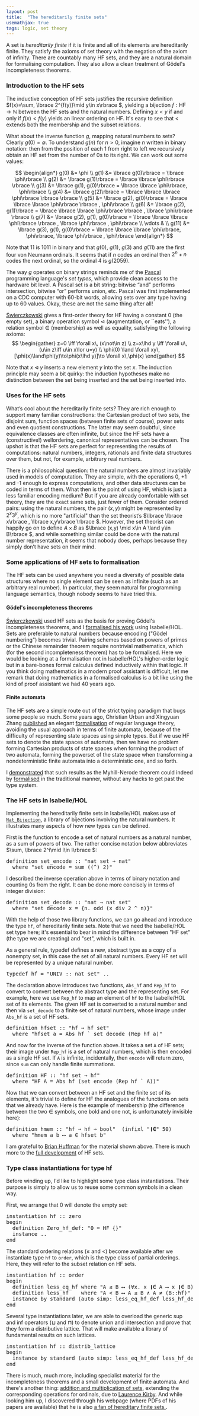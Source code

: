 ```yaml
---
layout: post
title:  "The hereditarily finite sets"
usemathjax: true 
tags: logic, set theory
---
```


A set is *hereditarily finite* if it is finite and all of its elements are hereditarily finite. They satisfy the axioms of set theory with the negation of the axiom of infinity. There are countably many HF sets, and they are a natural domain for formalising computation. They also allow a clean treatment of Gödel's incompleteness theorems.

### Introduction to the HF sets

The inductive conception of HF sets justifies the recursive definition $f(x)=\sum\, \lbrace 2^{f(y)}\mid y\in x\rbrace $, yielding a bijection $f:\text{HF}\to \mathbb{N}$  between the HF sets and the natural numbers.
Defining $x<y$ if and only if $f(x)<f(y)$ yields an linear ordering on HF.
It's easy to see that $<$ extends both the membership and the subset relations.

What about the inverse function $g$, mapping natural numbers to sets? 
Clearly $g(0) = \emptyset$. To understand $g(n)$ for $n>0$, imagine $n$ written in binary notation: then from the position of each 1 from right to left we recursively obtain an HF set from the number of 0s to its right. We can work out some values:

$$ \begin{align*}
g(0) &= \phi \\
g(1) &= \lbrace g(0)\rbrace  = \lbrace \phi\rbrace  \\
g(2) &= \lbrace g(1)\rbrace  = \lbrace \lbrace \phi\rbrace \rbrace  \\
g(3) &= \lbrace g(1), g(0)\rbrace  = \lbrace \lbrace \phi\rbrace, \phi\rbrace  \\
g(4) &= \lbrace g(2)\rbrace  = \lbrace \lbrace \lbrace \phi\rbrace \rbrace \rbrace  \\
g(5) &= \lbrace g(2), g(0)\rbrace  = \lbrace \lbrace \lbrace \phi\rbrace \rbrace , \phi\rbrace  \\
g(6) &= \lbrace g(2), g(1)\rbrace  = \lbrace \lbrace \lbrace \phi\rbrace \rbrace , \lbrace \phi\rbrace \rbrace  \\
g(7) &= \lbrace g(2), g(1), g(0)\rbrace = \lbrace \lbrace \lbrace \phi\rbrace \rbrace , \lbrace \phi\rbrace , \phi\rbrace \\
\vdots & \\
g(11) &= \lbrace g(3), g(1), g(0)\rbrace  = \lbrace \lbrace \lbrace \phi\rbrace, \phi\rbrace, \lbrace \phi\rbrace , \phi\rbrace 
\end{align*} $$

Note that 11 is 1011 in binary and that $g(0)$, $g(1)$, $g(3)$ and $g(11)$ are the first four von Neumann ordinals. It seems that if $n$ codes an ordinal then $2^n+n$ codes the next ordinal, so the ordinal 4 is $g(2059)$.

The way $g$ operates on binary strings reminds me of the [Pascal](https://dl.acm.org/doi/10.1145/234286.1057812) 
programming language's *set types*, which provide clean access to the hardware bit level. A Pascal set is a bit string: bitwise “and” performs intersection, bitwise “or” performs union, etc. Pascal was first implemented on a CDC computer with 60-bit words, allowing sets over any type having up to 60 values. Okay, these are not the same thing after all!

[Świerczkowski](https://doi.org/10.4064/DM422-0-1) gives
a first-order theory for HF having a constant 0 (the empty set), a binary
operation symbol $\lhd$ (augmentation, or ``eats''),
a relation symbol $\in$ (membership) as well as equality, satisfying
the following axioms:
$$
\begin{gather}
z=0 \iff \forall x\, (x\not\in z) \\
z=x\lhd y \iff \forall u\, (u\in z\iff u\in x\lor u=y) \\
\phi(0) \land \forall xy\, [\phi(x)\land\phi(y)\to\phi(x\lhd y)]\to \forall x\,\phi(x) 
\end{gather}
$$

Note that $x\lhd y$ inserts a new element $y$ into the set $x$.
The induction principle may seem a bit quirky: the induction hypotheses make no distinction between the set being inserted and the set being inserted into.

### Uses for the HF sets

What’s cool about the hereditarily finite sets? They are rich enough to support many familiar constructions: the Cartesian product of two sets, the disjoint sum, function spaces (between finite sets of course), power sets and even quotient constructions. The latter may seem doubtful, since equivalence classes are often infinite, but since the HF sets have a (constructive!) wellordering, canonical representatives can be chosen. The upshot is that the HF sets are perfect for representing the results of computations: natural numbers, integers, rationals and finite data structures over them, but not, for example, arbitrary real numbers.

There is a philosophical question: the natural numbers are almost invariably used in models of computation. They are simple, with the operations 0, +1 and -1 enough to express computations, and other data structures can be coded in terms of them. 
What then is the point of using HF, which is just a less familiar encoding medium? 
But if you are already comfortable with set theory, they are the exact same sets, just fewer of them. Consider ordered pairs: using the natural numbers, the pair $(x,y)$ might be represented by $2^x3^y$, which is no more "artificial" than the set theorist’s $\lbrace \lbrace x\rbrace , \lbrace x,y\rbrace \rbrace $. However, the set theorist can happily go on to define $A\times B$ as $\lbrace (x,y) \mid x\in A \land y\in B\rbrace $, and while something similar could be done with the natural number representation, it seems that nobody does, perhaps because they simply don’t have sets on their mind.

### Some applications of HF sets to formalisation

The HF sets can be used anywhere you need a diversity of possible data structures where no single element can be seen as infinite (such as an arbitrary real number). In particular, they seem natural for programming language semantics, though nobody seems to have tried this.

#### Gödel's incompleteness theorems

[Świerczkowski](https://doi.org/10.4064/DM422-0-1) used HF sets as the basis for proving Gödel's incompleteness theorems, and I [formalised his work](https://arxiv.org/abs/2104.14260) using Isabelle/HOL.
Sets are preferable to natural numbers because encoding ("Gödel numbering") becomes trivial. Pairing schemes based on powers of primes or the Chinese remainder theorem require nontrivial mathematics, which (for the second incompleteness theorem) has to be formalised.
Here we would be looking at a formalisation not in Isabelle/HOL's higher-order logic but in a bare-bones formal calculus defined inductively within that logic.
If you think doing mathematics in a modern proof assistant is difficult, let me remark that doing mathematics in a formalised calculus is a bit like using the kind of proof assistant we had 40 years ago.

#### Finite automata

The HF sets are a simple route out of the strict typing paradigm that bugs some people so much. Some years ago, Christian Urban and Xingyuan Zhang [published](https://doi.org/10.1007/978-3-642-22863-6_25) 
an elegant [formalisation](https://www.isa-afp.org/entries/Myhill-Nerode.html)
of regular language theory, avoiding the usual approach in terms of finite automata, because of the difficulty of representing state spaces using simple types. But if we use HF sets to denote the state spaces of automata, then we have no problem forming Cartesian products of state spaces when forming the product of two automata, forming the powerset of the state space when transforming a nondeterministic finite automata into a deterministic one, and so forth.

I [demonstrated](https://arxiv.org/pdf/1505.01662.pdf) that such results as the
Myhill-Nerode theorem could indeed by [formalised](https://www.isa-afp.org/entries/Finite_Automata_HF.html)
in the traditional manner, without any hacks to get past the type system.

### The HF sets in Isabelle/HOL

Implementing the hereditarily finite sets in Isabelle/HOL makes use of [`Nat_Bijection`](https://isabelle.in.tum.de/library/HOL/HOL-Library/Nat_Bijection.html),
a library of bijections involving the natural numbers. It illustrates many aspects of how new types can be defined.

First is the function to encode a set of natural numbers as a natural number, as a sum of powers of two. The rather concise notation below abbreviates
$\sum\, \lbrace 2^i\mid i\in I\rbrace $:
<pre class="source">
<span class="keyword1 command">definition</span> <span class="entity">set_encode</span> <span class="main">::</span> <span class="quoted"><span class="quoted"><span>"</span>nat</span> set</span> <span class="main">⇒</span> nat<span>"</span>
  <span class="keyword2 keyword">where</span> <span class="quoted"><span class="quoted"><span>"</span><span class="free">set_encode</span> <span class="main">=</span></span> sum</span> <span class="main">(</span><span class="main">(^)</span> <span class="numeral">2</span><span class="main">)</span><span>"</span>
</pre>

I described the inverse operation above in terms of binary notation and counting 0s from the right. It can be done more concisely in terms of integer division:

<pre class="source">
<span class="keyword1 command">definition</span> <span class="entity">set_decode</span> <span class="main">::</span> <span class="quoted"><span class="quoted"><span>"</span>nat</span> <span class="main">⇒</span> nat</span> set<span>"</span>
  <span class="keyword2 keyword">where</span> <span class="quoted"><span class="quoted"><span>"</span><span class="free">set_decode</span> <span class="free bound entity">x</span> <span class="main">=</span></span> <span class="main">{</span><span class="bound">n</span><span class="main">.</span> odd</span> <span class="main">(</span><span class="free bound entity">x</span> <span class="keyword1">div</span> <span class="numeral">2</span> <span class="main">^</span> <span class="bound">n</span><span class="main">)</span><span class="main">}</span><span>"</span>
</pre>

With the help of those two library functions, we can go ahead and introduce the type `hf`, of hereditarily finite sets. Note that we need the Isabelle/HOL set type here; it's essential to bear in mind the difference between "HF set" (the type we are creating) and "set", which is built in.

As a general rule, <span class="keyword1 command">typedef</span> defines a new, abstract type as a copy of a nonempty set, in this case the set of all natural numbers. Every HF set will be represented by a unique natural number.

<pre class="source">
<span class="keyword1 command">typedef</span> hf <span class="main">=</span> <span class="quoted quoted"><span>"</span>UNIV <span class="main">::</span> nat set<span>"</span></span> <span class="keyword1 command">..</span>
</pre>

The declaration above introduces two functions, `Abs_hf` and `Rep_hf` to convert to convert between the abstract type and the representing set. For example, here we use `Rep_hf` to map an element of `hf` to the Isabelle/HOL set of its elements.
The given HF set is converted to a natural number and then via `set_decode` to a finite set of natural numbers, whose image under `Abs_hf` is a set of HF sets.

<pre class="source">
<span class="keyword1 command">definition</span> <span class="entity">hfset</span> <span class="main">::</span> <span class="quoted"><span class="quoted"><span>"</span>hf</span> <span class="main">⇒</span> hf</span> set<span>"</span>
  <span class="keyword2 keyword">where</span> <span class="quoted"><span class="quoted"><span>"</span><span class="free">hfset</span> <span class="free bound entity">a</span> <span class="main">=</span> Abs_hf</span> <span class="main">`</span> set_decode</span> <span class="main">(</span>Rep_hf <span class="free bound entity">a</span><span class="main">)</span><span>"</span>
</pre>

And now for the inverse of the function above. It takes a set `A` of HF sets; their image under `Rep_hf` is a set of natural numbers, which is then encoded as a single HF set. If `A` is infinite, incidentally, then `encode` will return zero, since `sum` can only handle finite summations.

<pre class="source">
<span class="keyword1 command">definition</span> <span class="entity">HF</span> <span class="main">::</span> <span class="quoted"><span class="quoted"><span>"</span>hf</span> set <span class="main">⇒</span> hf</span><span>"</span>
  <span class="keyword2 keyword">where</span> <span class="quoted"><span class="quoted"><span>"</span><span class="free">HF</span> <span class="free bound entity">A</span> <span class="main">=</span> Abs_hf</span> <span class="main">(</span>set_encode</span> <span class="main">(</span>Rep_hf <span class="main">`</span> <span class="free bound entity">A</span><span class="main">)</span><span class="main">)</span><span>"</span>
</pre>

Now that we can convert between an HF set and the finite set of its elements, it's trivial to define for HF the analogues of the functions on sets that we already have. Here is the example of membership (the difference between the two ∈ symbols, one bold and one not, is unfortunately invisible here):

<pre class="source">
<span class="keyword1 command">definition</span> <span class="entity">hmem</span> <span class="main">::</span> <span class="quoted"><span class="quoted"><span>"</span>hf</span> <span class="main">⇒</span> hf</span> <span class="main">⇒</span> bool<span>"</span>  <span class="main">(</span><span class="keyword2 keyword">infixl</span> <span class="quoted"><span>"</span><span class="keyword1"><span class="hidden">❙</span><strong>∈</strong></span><span>"</span></span> 50<span class="main">)</span>
  <span class="keyword2 keyword">where</span> <span class="quoted"><span class="quoted"><span>"</span><span class="free">hmem</span> <span class="free bound entity">a</span> <span class="free bound entity">b</span> <span class="main">⟷</span> <span class="free bound entity">a</span> <span class="main">∈</span> hfset</span> <span class="free bound entity">b</span><span>"</span></span>
</pre>

I am grateful to [Brian Huffman](https://galois.com/team/brian-huffman/) for the material shown above.
There is much more to the [full development](https://www.isa-afp.org/entries/HereditarilyFinite.html) of HF sets.

### Type class instantiations for type <span class="source">hf</span>

Before winding up, I'd like to highlight some type class instantiations. Their purpose is simply to allow us to reuse some common symbols in a clean way.

First, we arrange that 0 will denote the empty set:

<pre class="source">
<span class="keyword1 command">instantiation</span> hf <span class="main">::</span> <span class="quoted">zero</span>
<span class="keyword2 keyword">begin</span>
  <span class="keyword1 command">definition</span> Zero_hf_def<span class="main">:</span> <span class="quoted"><span class="quoted"><span>"</span><span class="main">0</span> <span class="main">=</span> HF</span> <span class="main">{}</span><span>"</span></span>
  <span class="keyword1 command">instance</span> <span class="keyword1 command">..</span>
<span class="keyword2 keyword">end</span>
</pre>

The standard ordering relations ($\leq$ and $<$) become available after we instantiate type `hf` to `order`, which is the type class of partial orderings. Here, they will refer to the subset relation on HF sets.

<pre class="source">
<span class="keyword1 command">instantiation</span> hf <span class="main">::</span> <span class="quoted">order</span>
<span class="keyword2 keyword">begin</span>
  <span class="keyword1 command">definition</span> <span class="entity class_parameter">less_eq_hf</span> <span class="keyword2 keyword">where</span> <span class="quoted"><span class="quoted"><span>"</span><span class="free bound entity">A</span> <span class="main">≤</span> <span class="free bound entity">B</span> <span class="main">⟷</span> <span class="main">(</span><span class="main">∀</span><span class="bound">x</span><span class="main">.</span> <span class="bound">x</span> <span class="main"><span class="hidden">❙</span><strong>∈</strong></span></span> <span class="free bound entity">A</span> <span class="main">⟶</span> <span class="bound">x</span> <span class="main"><span class="hidden">❙</span><strong>∈</strong></span></span> <span class="free bound entity">B</span><span class="main">)</span><span>"</span>
  <span class="keyword1 command">definition</span> <span class="entity class_parameter">less_hf</span>    <span class="keyword2 keyword">where</span> <span class="quoted"><span class="quoted"><span>"</span><span class="free bound entity">A</span> <span class="main">&lt;</span> <span class="free bound entity">B</span> <span class="main">⟷</span> <span class="free bound entity">A</span> <span class="main">≤</span> <span class="free bound entity">B</span> <span class="main">∧</span> <span class="free bound entity">A</span> <span class="main">≠</span> <span class="main">(</span><span class="free bound entity">B</span><span class="main">::</span>hf</span><span class="main">)</span><span>"</span></span>
  <span class="keyword1 command">instance</span> <span class="keyword1 command">by</span> <span class="operator">standard</span> <span class="main">(</span><span class="operator">auto</span> <span class="quasi_keyword">simp</span><span class="main main">:</span> less_eq_hf_def less_hf_def<span class="main">)</span>
<span class="keyword2 keyword">end</span>
</pre>

Several type instantiations later, we are able to overload the generic sup and inf operators ($\sqcup$ and $\sqcap$) to denote union and intersection and prove that they form a distributive lattice. That will make available a library of fundamental results on such lattices.

<pre class="source">
<span class="keyword1 command">instantiation</span> hf <span class="main">::</span> <span class="quoted">distrib_lattice</span>
<span class="keyword2 keyword">begin</span>
  <span class="keyword1 command">instance</span> <span class="keyword1 command">by</span> <span class="operator">standard</span> <span class="main">(</span><span class="operator">auto</span> <span class="quasi_keyword">simp</span><span class="main main">:</span> less_eq_hf_def less_hf_def inf_hf_def<span class="main">)</span>
<span class="keyword2 keyword">end</span>
</pre>

There is much, much more, including specialist material for the incompleteness theorems and a small development of finite automata.
And there's another thing: [addition and multiplication of sets](https://doi.org/10.1002/malq.200610026), extending the corresponding operations for ordinals, due to [Laurence Kirby](http://faculty.baruch.cuny.edu/lkirby/).
And while looking him up, I discovered through his webpage (where PDFs of his papers are available) that he is also [a fan of hereditary finite sets.](https://dx.doi.org/10.1007%2Fs00153-008-0073-7).
